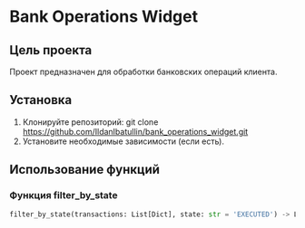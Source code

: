 # Bank Operations Widget

## Цель проекта
Проект предназначен для обработки банковских операций клиента.

## Установка
1. Клонируйте репозиторий:
git clone https://github.com/IldanIbatullin/bank_operations_widget.git
2. Установите необходимые зависимости (если есть).

## Использование функций

### Функция filter_by_state

```python
filter_by_state(transactions: List[Dict], state: str = 'EXECUTED') -> List[Dict]
